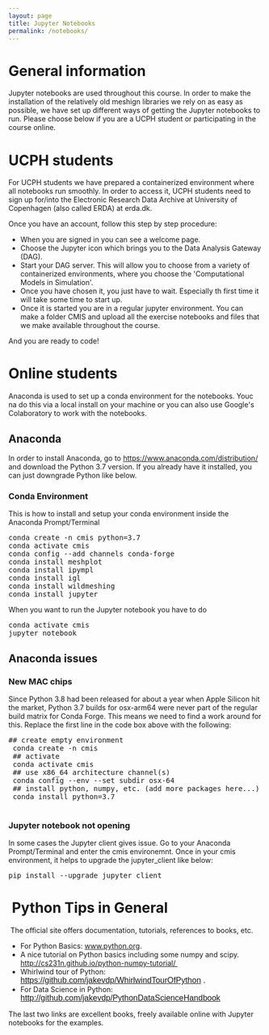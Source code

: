 ```yaml
---
layout: page
title: Jupyter Notebooks
permalink: /notebooks/
---
```

<h1>General information</h1>

<p>Jupyter notebooks are used throughout this course. In order to make the installation of the relatively old meshign libraries we rely on as easy as possible, we have set up different ways of getting the Jupyter notebooks to run. Please choose below if you are a UCPH student or participating in the course online. </p>
    

<h1>UCPH students</h1>

<p>For UCPH students we have prepared a containerized environment where all notebooks run smoothly. In order to access it, UCPH students need to sign up for/into the Electronic Research Data Archive at University of Copenhagen (also called ERDA) at erda.dk. 

Once you have an account, follow this step by step procedure:

* When you are signed in you can see a welcome page.
* Choose the Jupyter icon which brings you to the Data Analysis Gateway (DAG).
* Start your DAG server. This will allow you to choose from a variety of containerized environments, where you choose the 'Computational Models in Simulation'.
* Once you have chosen it, you just have to wait. Especially th first time it will take some time to start up.
* Once it is started you are in a regular jupyter environment. You can make a folder CMIS and upload all the exercise notebooks and files that we make available throughout the course.

And you are ready to code!


<h1>Online students</h1>

<p>Anaconda is used to set up a conda environment for the notebooks. Youc na do this via a local install on your machine or you can also use Google's Colaboratory to work with the notebooks.</p>

<h2>Anaconda</h2>
<p>In order to install Anaconda, go to <a href="https://www.anaconda.com/distribution/">https://www.anaconda.com/distribution/</a> and download the Python 3.7 version. If you already have it installed, you can just downgrade Python like below.</p>
<h3>Conda Environment</h3>
<p>This is how to install and setup your conda environment inside the Anaconda Prompt/Terminal</p>
<pre>conda create -n cmis python=3.7<br />conda activate cmis<br />conda config --add channels conda-forge<br />conda install meshplot<br />conda install ipympl<br />conda install igl<br />conda install wildmeshing<br />conda install jupyter</pre>
<p>When you want to run the Jupyter notebook you have to do</p>
<pre>conda activate cmis<br />jupyter notebook</pre>
<h2>Anaconda issues</h2>
<h3>New MAC chips</h3>
Since Python 3.8 had been released for about a year when Apple Silicon hit the market, Python 3.7 builds for osx-arm64 were never part of the regular build matrix for Conda Forge. This means we need to find a work around for this. Replace the first line in the code box above with the following:
<pre>
## create empty environment <br /> conda create -n cmis <br /> ## activate <br /> conda activate cmis <br /> ## use x86_64 architecture channel(s) <br /> conda config --env --set subdir osx-64 <br /> ## install python, numpy, etc. (add more packages here...) <br /> conda install python=3.7 <br /> </pre>
<h3>Jupyter notebook not opening</h3>
In some cases the Jupyter client gives issue. Go to your Anaconda Prompt/Terminal and enter the cmis environemnt. Once in your cmis environment, it helps to upgrade the jupyter_client like below:
<pre>
pip install --upgrade jupyter_client 
</pre>

<h1>&nbsp;Python Tips in General</h1>
<p>&nbsp;The official site offers documentation, tutorials, references to books, etc.</p>
<ul>
    <li>For Python Basics: <a href="http://www.python.org">www.python.org</a>.</li>
    <li>A nice tutorial on Python basics including some numpy and scipy. <a href="http://cs231n.github.io/python-numpy-tutorial/">http://cs231n.github.io/python-numpy-tutorial/&nbsp;</a></li>
    <li>Whirlwind tour of Python: <a style="font-family: sans-serif; font-size: 1rem;" href="https://github.com/jakevdp/WhirlwindTourOfPython">https://github.com/jakevdp/WhirlwindTourOfPython</a><span style="font-family: sans-serif; font-size: 1rem;"> .</span></li>
    <li>For Data Science in Python: <a style="font-family: sans-serif; font-size: 1rem;" href="http://github.com/jakevdp/PythonDataScienceHandbook">http://github.com/jakevdp/PythonDataScienceHandbook</a><span style="font-family: sans-serif; font-size: 1rem;">&nbsp;</span></li>
</ul>
<p>The last two links are excellent books, freely available online with Jupyter notebooks for the examples.</p>
